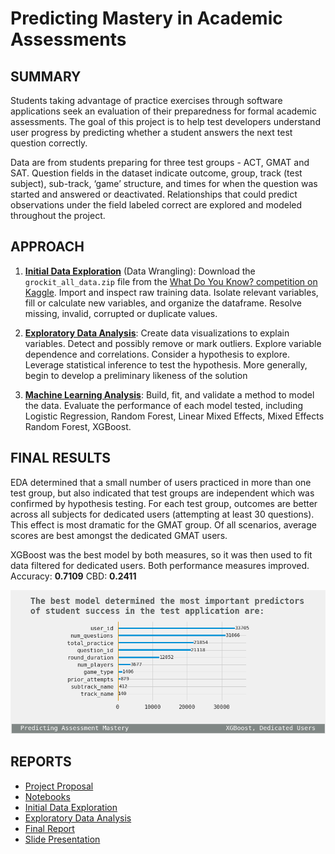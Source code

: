 # Predicting Mastery in Academic Assessments


## SUMMARY
Students taking advantage of practice exercises through software applications seek an evaluation of their preparedness for formal academic assessments. The goal of this project is to help test developers understand user progress by predicting whether a student answers the next test question correctly. 

Data are from students preparing for three test groups - ACT, GMAT and SAT. Question fields in the dataset indicate outcome, group, track (test subject), sub-track, ‘game’ structure, and times for when the question was started and answered or deactivated. Relationships that could predict observations under the field labeled correct are explored and modeled throughout the project.

## APPROACH
1. [**Initial Data Exploration**](http://nbviewer.jupyter.org/github/humburgc/academic_mastery_study/blob/master/notebooks/initial_data_exploration.ipynb?flush_cache=true) (Data Wrangling): Download the `grockit_all_data.zip` file from the [What Do You Know? competition on Kaggle](https://www.kaggle.com/c/WhatDoYouKnow/data). Import and inspect raw training data. Isolate relevant variables, fill or calculate new variables, and organize the dataframe. Resolve missing, invalid, corrupted or duplicate values.

2. [**Exploratory Data Analysis**](http://nbviewer.jupyter.org/github/humburgc/academic_mastery_study/blob/master/notebooks/exploratory_data_analysis.ipynb?flush_cache=true): Create data visualizations to explain variables. Detect and possibly remove or mark outliers. Explore variable dependence and correlations. Consider a hypothesis to explore. Leverage statistical inference to test the hypothesis. More generally, begin to develop a preliminary likeness of the solution 

3. [**Machine Learning Analysis**](http://nbviewer.jupyter.org/github/humburgc/academic_mastery_study/blob/master/notebooks/machine_learning_analysis.ipynb?flush_cache=true): Build, fit, and validate a method to model the data. Evaluate the performance of each model tested, including Logistic Regression, Random Forest, Linear Mixed Effects, Mixed Effects Random Forest, XGBoost.


## FINAL RESULTS
EDA determined that a small number of users practiced in more than one test group, but also indicated that test groups are independent which was confirmed by hypothesis testing. For each test group, outcomes are better across all subjects for dedicated users (attempting at least 30 questions). This effect is most dramatic for the GMAT group. Of all scenarios, average scores are best amongst the dedicated GMAT users. 

XGBoost was the best model by both measures, so it was then used to fit data filtered for dedicated users. Both performance measures improved. Accuracy: **0.7109**  CBD: **0.2411**

![Strongeset Features from the Best Model: XGB for Dedicated Users](/reports/figures/strongest_features.png)

## REPORTS
* [Project Proposal](/reports/project_proposal.pdf)
* [Notebooks](/notebooks)
* [Initial Data Exploration](/reports/initial_data_exploration.pdf)
* [Exploratory Data Analysis](/reports/exploratory_data_analysis.pdf)
* [Final Report](/reports/final_report.pdf)
* [Slide Presentation](/reports/presentation.pdf)
